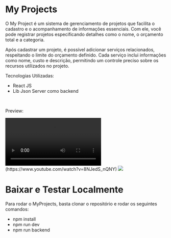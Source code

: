 # My Projects

<p>O My Project é um sistema de gerenciamento de projetos que facilita o cadastro e o acompanhamento de informações essenciais. Com ele, você pode registrar projetos especificando detalhes como o nome, o orçamento total e a categoria. </p>
<p>Após cadastrar um projeto, é possível adicionar serviços relacionados, respeitando o limite do orçamento definido. Cada serviço inclui informações como nome, custo e descrição, permitindo um controle preciso sobre os recursos utilizados no projeto.</p>

<p>Tecnologias Utilizadas:</p>
<ul>
  <li>React JS</li>
  <li>Lib Json Server como backend</li>
</ul>
<br>

<p>Preview:</p>
<video src="https://www.youtube.com/watch?v=8NJedS_nQNY"></video>(https://www.youtube.com/watch?v=8NJedS_nQNY)
<img src="https://drive.google.com/uc?id=1GaMdENYhkiFBek1BGTaTYwPhmRj8i82J">

# Baixar e Testar Localmente
<p>Para rodar o MyProjects, basta clonar o repositório e rodar os seguintes comandos:</p>
<ul>
  <li>npm install</li>
  <li>npm run dev</li>
  <li>npm run backend</li>
</ul>

